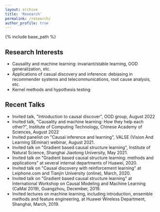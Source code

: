 ```yaml
---
layout: archive
title: 'Research'
permalink: /research/
author_profile: true
---
```


{% include base_path %}

Research Interests
---
* Causality and machine learning: invariant/stable learning, OOD generalization, etc.
* Applications of casual discovery and inference: debiasing in recommender systems and telecommunications, root cause analysis, etc.
* Kernel methods and hypothesis testing

Recent Talks
---
* Invited talk, "Introduction to causal discover", OOD group, August 2022
* Invited talk,  "Causality and machine learning: How they help each other?", Institute of Computing Technology, Chinese Academy of Sciences, August 2022
* Invited panelist on "Causal inference and learning", VALSE (Vision And Learning SEminar) webinar, August 2021.
* Invited talk on "Gradient based causal structure learning", Institute of Natural Science, Shanghai Jiaotong University, May 2021.
* Invited talk on "Gradient based causal structure learning: methods and applications" at several internal departments of Huawei, 2020. 
* Invited talk on "Causal discovery with reinforcement learning" at Leiphone.com and Tianjin University (online), March, 2020.
* Invited talk on "Gradient based causal structure learning" at International Workshop on Causal Modeling and Machine Learning (CaMal 2019), Guangzhou, December, 2019.
* Invited lectures on machine learning, including introduction, ensemble methods and feature engineering, at Huawei Wireless Department, Shanghai, March, 2019.


